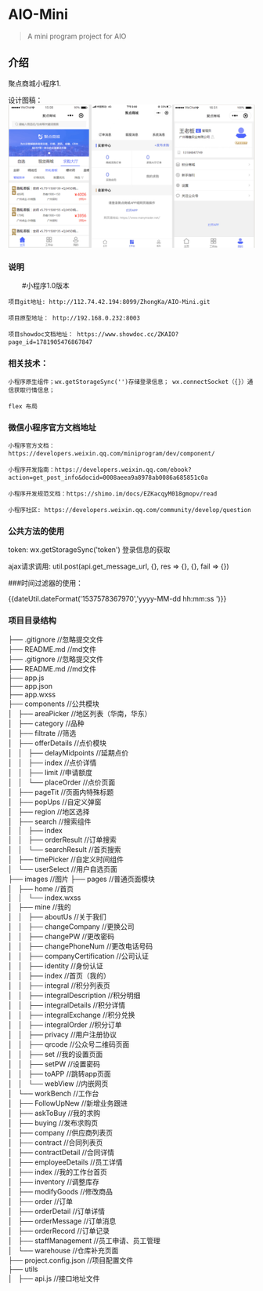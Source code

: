 
# AIO-Mini
> A mini program project for AIO

## 介绍

  聚点商城小程序1.
  
  设计图稿：
  ![image](https://github.com/lpx7788/AIO-Mini/blob/master/images/pagePic.png)

### 说明

　　#小程序1.0版本 

    项目git地址: http://112.74.42.194:8099/ZhongKa/AIO-Mini.git  

    项目原型地址： http://192.168.0.232:8003  

    项目showdoc文档地址： https://www.showdoc.cc/ZKAIO?page_id=1781905476867847  


### 相关技术：

   	小程序原生组件；wx.getStorageSync('')存储登录信息； wx.connectSocket（{}）通信获取行情信息；

    flex 布局  

### 微信小程序官方文档地址

  	小程序官方文档： https://developers.weixin.qq.com/miniprogram/dev/component/  

    小程序开发指南：https://developers.weixin.qq.com/ebook?action=get_post_info&docid=0008aeea9a8978ab0086a685851c0a  

    小程序开发规范文档：https://shimo.im/docs/EZKacqyM018gmopv/read  

    小程序社区: https://developers.weixin.qq.com/community/develop/question  
  


### 公共方法的使用

   token: wx.getStorageSync('token') 登录信息的获取  

  ajax请求调用: util.post(api.get_message_url, {}, res => {}, {}, fail => {})  


###时间过滤器的使用：

   <wxs module="dateUtil" src="../../../wxs/formatTime.wxs"></wxs>  

   {{dateUtil.dateFormat('1537578367970','yyyy-MM-dd hh:mm:ss ')}}  


### 项目目录结构
 

├── .gitignore //忽略提交文件  
├── README.md  //md文件  
├── .gitignore //忽略提交文件    
├── README.md  //md文件    
├── app.js  
├── app.json  
├── app.wxss  
├── components //公共模块  
│   ├── areaPicker //地区列表（华南，华东）  
│   ├── category //品种  
│   ├── filtrate //筛选  
│   ├── offerDetails //点价模块  
│   │   ├── delayMidpoints //延期点价  
│   │   ├── index //点价详情  
│   │   ├── limit //申请额度  
│   │   └── placeOrder //点价页面  
│   ├── pageTit //页面内特殊标题  
│   ├── popUps //自定义弹窗  
│   ├── region //地区选择  
│   ├── search //搜索组件  
│   │   ├── index  
│   │   ├── orderResult //订单搜索  
│   │   └── searchResult //首页搜索  
│   ├── timePicker //自定义时间组件  
│   └── userSelect //用户自选页面  
├── images //图片
├── pages  //普通页面模块  
│   ├── home //首页  
│   │       └── index.wxss  
│   ├── mine //我的  
│   │   ├── aboutUs //关于我们  
│   │   ├── changeCompany //更换公司  
│   │   ├── changePW //更改密码  
│   │   ├── changePhoneNum //更改电话号码  
│   │   ├── companyCertification //公司认证  
│   │   ├── identity //身份认证  
│   │   ├── index //首页（我的）  
│   │   ├── integral //积分列表页  
│   │   ├── integralDescription //积分明细  
│   │   ├── integralDetails //积分详情  
│   │   ├── integralExchange //积分兑换  
│   │   ├── integralOrder //积分订单  
│   │   ├── privacy //用户注册协议  
│   │   ├── qrcode //公众号二维码页面  
│   │   ├── set //我的设置页面  
│   │   ├── setPW //设置密码  
│   │   ├── toAPP //跳转app页面  
│   │   └── webView //内嵌网页  
│   └── workBench //工作台  
│       ├── FollowUpNew //新增业务跟进  
│       ├── askToBuy //我的求购  
│       ├── buying //发布求购页  
│       ├── company //供应商列表页  
│       ├── contract //合同列表页  
│       ├── contractDetail //合同详情  
│       ├── employeeDetails //员工详情  
│       ├── index //我的工作台首页  
│       ├── inventory //调整库存  
│       ├── modifyGoods //修改商品  
│       ├── order //订单  
│       ├── orderDetail //订单详情  
│       ├── orderMessage //订单消息  
│       ├── orderRecord  //订单记录  
│       ├── staffManagement //员工申请、员工管理  
│       └── warehouse //仓库补充页面  
├── project.config.json //项目配置文件  
├── utils  
│   ├── api.js //接口地址文件  
